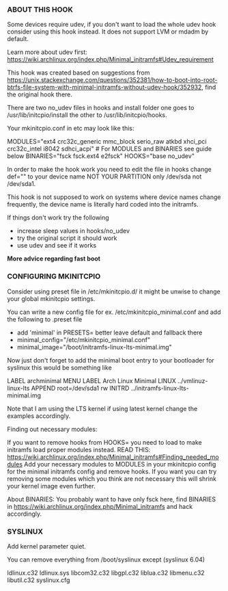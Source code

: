 

### ABOUT THIS HOOK ###

Some devices require udev, if you don't want to load the whole udev hook consider using this hook instead.
It does not support LVM or mdadm by default.

Learn more about udev first: https://wiki.archlinux.org/index.php/Minimal_initramfs#Udev_requirement

This hook was created based on suggestions from https://unix.stackexchange.com/questions/352381/how-to-boot-into-root-btrfs-file-system-with-minimal-initramfs-without-udev-hook/352932, find the original hook there.

There are two no_udev files in hooks and install folder one goes to /usr/lib/initcpio/install the other to /usr/lib/initcpio/hooks.

Your mkinitcpio.conf in etc may look like this:

MODULES="ext4 crc32c_generic mmc_block serio_raw atkbd xhci_pci crc32c_intel i8042 sdhci_acpi"                  # For MODULES and BINARIES see guide below
BINARIES="fsck fsck.ext4 e2fsck"
HOOKS="base no_udev"

In order to make the hook work you need to edit the file in hooks change def="" to your device name NOT YOUR PARTITION only /dev/sda not /dev/sda1.

This hook is not supposed to work on systems where device names change frequently, the device name is literally hard coded into the initramfs.


If things don't work try the following

- increase sleep values in hooks/no_udev
- try the original script it should work
- use udev and see if it works




__More advice regarding fast boot__
### CONFIGURING MKINITCPIO ###

Consider using preset file in /etc/mkinitcpio.d/ it might be unwise to change your global mkinitcpio settings.

You can write a new config file for ex. /etc/mkinitcpio_minimal.conf and add the following to .preset file

- add 'minimal' in PRESETS= better leave default and fallback there
- minimal_config="/etc/mkinitcpio_minimal.conf"
- minimal_image="/boot/initramfs-linux-lts-minimal.img"

Now just don't forget to add the minimal boot entry to your bootloader for syslinux this would be something like

LABEL archminimal
    MENU LABEL Arch Linux Minimal
    LINUX ../vmlinuz-linux-lts
    APPEND root=/dev/sda1 rw
    INITRD ../initramfs-linux-lts-minimal.img

Note that I am using the LTS kernel if using latest kernel change the examples accordingly.



Finding out necessary modules:

If you want to remove hooks from HOOKS= you need to load to make initramfs load proper modules instead.
READ THIS: https://wiki.archlinux.org/index.php/Minimal_initramfs#Finding_needed_modules
Add your necessary modules to MODULES in your mkinitcpio config for the minimal initramfs config and remove hooks.
If you want you can try removing some modules which you think are not necessary this will shrink your kernel image even further.

About BINARIES:
You probably want to have only fsck here, find BINARIES in https://wiki.archlinux.org/index.php/Minimal_initramfs and hack accordingly.



### SYSLINUX ###

Add kernel parameter quiet.

You can remove everything from /boot/syslinux except (syslinux 6.04)

ldlinux.c32
ldlinux.sys
libcom32.c32
libgpl.c32
liblua.c32
libmenu.c32
libutil.c32
syslinux.cfg
